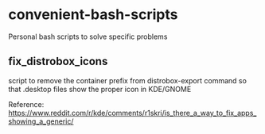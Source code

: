 # convenient-bash-scripts
Personal bash scripts to solve specific problems

## fix_distrobox_icons
script to remove the container prefix from distrobox-export command so that .desktop files show the proper icon in KDE/GNOME

Reference:
https://www.reddit.com/r/kde/comments/r1skri/is_there_a_way_to_fix_apps_showing_a_generic/

